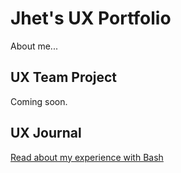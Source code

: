 # Jhet's UX Portfolio

About me...

## UX Team Project

Coming soon.

## UX Journal

[Read about my experience with Bash](j01/)
